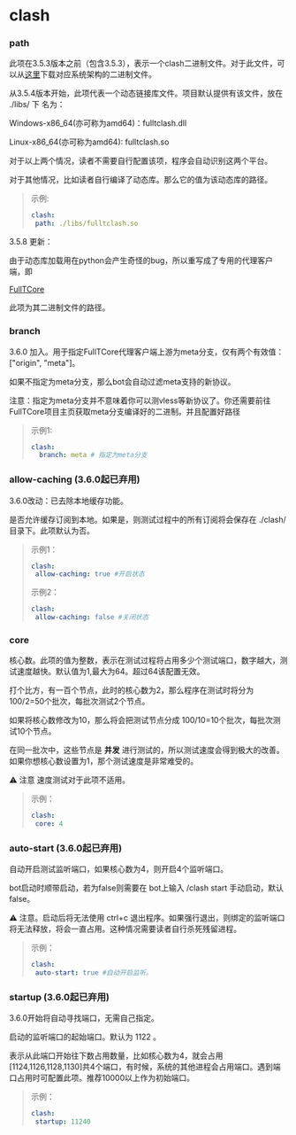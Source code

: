 # clash

### path

此项在3.5.3版本之前（包含3.5.3），表示一个clash二进制文件。对于此文件，可以从[这里](https://github.com/Dreamacro/clash/releases)下载对应系统架构的二进制文件。

从3.5.4版本开始，此项代表一个动态链接库文件。项目默认提供有该文件，放在 ./libs/ 下 名为：

Windows-x86\_64(亦可称为amd64)：fulltclash.dll

Linux-x86\_64(亦可称为amd64): fulltclash.so

对于以上两个情况，读者不需要自行配置该项，程序会自动识别这两个平台。

对于其他情况，比如读者自行编译了动态库。那么它的值为该动态库的路径。

> 示例:
>
> ```yaml
> clash:
>  path: ./libs/fulltclash.so
> ```

3.5.8 更新：

由于动态库加载用在python会产生奇怪的bug，所以重写成了专用的代理客户端，即&#x20;

[FullTCore](https://github.com/AirportR/FullTCore)

此项为其二进制文件的路径。

### branch

3.6.0 加入。用于指定FullTCore代理客户端上游为meta分支，仅有两个有效值： \["origin", "meta"]。

如果不指定为meta分支，那么bot会自动过滤meta支持的新协议。



注意：指定为meta分支并不意味着你可以测vless等新协议了。你还需要前往FullTCore项目主页获取meta分支编译好的二进制。并且配置好路径

> 示例1:
>
> ```yaml
> clash:
>   branch: meta # 指定为meta分支
> ```

### allow-caching (3.6.0起已弃用)

3.6.0改动：已去除本地缓存功能。

是否允许缓存订阅到本地。如果是，则测试过程中的所有订阅将会保存在 ./clash/ 目录下。此项默认为否。

> 示例1：
>
> ```yaml
> clash:
>  allow-caching: true #开启状态
> ```
>
> 示例2：
>
> ```yaml
> clash:
>  allow-caching: false #关闭状态
> ```



### core

核心数。此项的值为整数，表示在测试过程将占用多少个测试端口，数字越大，测试速度越快。默认值为1,最大为64。超过64该配置无效。

打个比方，有一百个节点，此时的核心数为2，那么程序在测试时将分为100/2=50个批次，每批次测试2个节点。

如果将核心数修改为10，那么将会把测试节点分成 100/10=10个批次，每批次测试10个节点。

在同一批次中，这些节点是 **并发** 进行测试的，所以测试速度会得到极大的改善。如果你想核心数设置为1，那个测试速度是非常难受的。

⚠️ 注意 速度测试对于此项不适用。

> 示例：
>
> ```yaml
> clash:
>  core: 4
> ```

### auto-start (3.6.0起已弃用)

自动开启测试监听端口，如果核心数为4，则开启4个监听端口。

bot启动时顺带启动，若为false则需要在 bot上输入 /clash start 手动启动，默认false。

⚠️ 注意。启动后将无法使用 ctrl+c 退出程序。如果强行退出，则绑定的监听端口将无法释放，将会一直占用。这种情况需要读者自行杀死残留进程。

> 示例：
>
> ```yaml
> clash:
>  auto-start: true #自动开启监听。
> ```

### startup (3.6.0起已弃用)

3.6.0开始将自动寻找端口，无需自己指定。

启动的监听端口的起始端口。默认为 1122 。

表示从此端口开始往下数占用数量，比如核心数为4，就会占用\[1124,1126,1128,1130]共4个端口，有时候，系统的其他进程会占用端口。遇到端口占用时可配置此项。推荐10000以上作为初始端口。

> 示例：
>
> ```yaml
> clash:
>  startup: 11240
> ```

